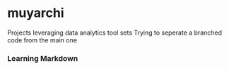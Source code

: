 # muyarchi
Projects leveraging data analytics tool sets
Trying to seperate a branched code from the main one
### Learning Markdown
